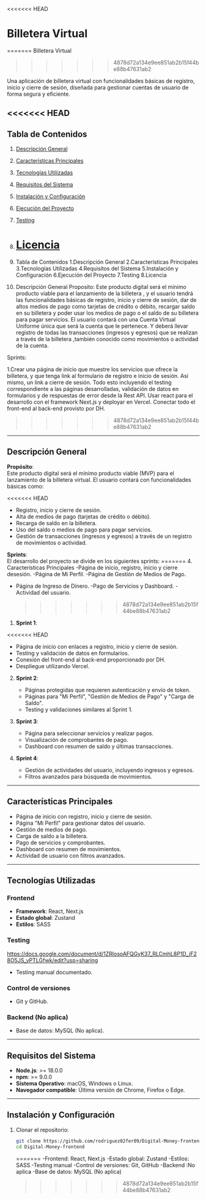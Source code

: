 <<<<<<< HEAD

# Billetera Virtual

======= Billetera Virtual

> > > > > > > 4878d72a134e9ee851ab2b15f44be88b47631ab2

Una aplicación de billetera virtual con funcionalidades básicas de registro,
inicio y cierre de sesión, diseñada para gestionar cuentas de usuario de forma
segura y eficiente.

## <<<<<<< HEAD

## Tabla de Contenidos

1. [Descripción General](#descripción-general)
2. [Características Principales](#características-principales)
3. [Tecnologías Utilizadas](#tecnologías-utilizadas)
4. [Requisitos del Sistema](#requisitos-del-sistema)
5. [Instalación y Configuración](#instalación-y-configuración)
6. [Ejecución del Proyecto](#ejecución-del-proyecto)
7. [Testing](#testing)
8. # [Licencia](#licencia)
9. Tabla de Contenidos 1.Descripción General 2.Características Principales
   3.Tecnologías Utilizadas 4.Requisitos del Sistema 5.Instalación y
   Configuración 6.Ejecución del Proyecto 7.Testing 8.Licencia

10. Descripción General Proposito: Este producto digital será el mínimo producto
    viable para el lanzamiento de la billetera , y el usuario tendrá las
    funcionalidades básicas de registro, inicio y cierre de sesión, dar de altos
    medios de pago como tarjetas de crédito o débito, recargar saldo en su
    billetera y poder usar los medios de pago o el saldo de su billetera para
    pagar servicios. El usuario contará con una Cuenta Virtual Uniforme única
    que será la cuenta que le pertenece. Y deberá llevar registro de todas las
    transacciones (ingresos y egresos) que se realizan a través de la billetera
    ,también conocido como movimientos o actividad de la cuenta.

Sprints:

1.Crear una página de inicio que muestre los servicios que ofrece la billetera,
y que tenga link al formulario de registro e inicio de sesión. Asi mismo, un
link a cierre de sesión. Todo esto incluyendo el testing correspondiente a las
páginas desarrolladas, validación de datos en formularios y de respuestas de
error desde la Rest API. Usar react para el desarrollo con el framework Next.js
y deployar en Vercel. Conectar todo el front-end al back-end provisto por DH.

> > > > > > > 4878d72a134e9ee851ab2b15f44be88b47631ab2

---

## Descripción General

**Propósito**:  
Este producto digital será el mínimo producto viable (MVP) para el lanzamiento
de la billetera virtual. El usuario contará con funcionalidades básicas como:

<<<<<<< HEAD

- Registro, inicio y cierre de sesión.
- Alta de medios de pago (tarjetas de crédito o débito).
- Recarga de saldo en la billetera.
- Uso del saldo o medios de pago para pagar servicios.
- Gestión de transacciones (ingresos y egresos) a través de un registro de
  movimientos o actividad.

**Sprints**:  
El desarrollo del proyecto se divide en los siguientes sprints: ======= 4.
Características Principales -Página de inicio, registro, inicio y cierre
desesión. -Página de Mi Perfil. -Página de Gestión de Medios de Pago.

- Página de Ingreso de Dinero. -Pago de Servicios y Dashboard. -Actividad del
  usuario.
  > > > > > > > 4878d72a134e9ee851ab2b15f44be88b47631ab2

1. **Sprint 1**:

<<<<<<< HEAD

- Página de inicio con enlaces a registro, inicio y cierre de sesión.
- Testing y validación de datos en formularios.
- Conexión del front-end al back-end proporcionado por DH.
- Despliegue utilizando Vercel.

2. **Sprint 2**:

   - Páginas protegidas que requieren autenticación y envío de token.
   - Páginas para "Mi Perfil", "Gestión de Medios de Pago" y "Carga de Saldo".
   - Testing y validaciones similares al Sprint 1.

3. **Sprint 3**:

   - Página para seleccionar servicios y realizar pagos.
   - Visualización de comprobantes de pago.
   - Dashboard con resumen de saldo y últimas transacciones.

4. **Sprint 4**:
   - Gestión de actividades del usuario, incluyendo ingresos y egresos.
   - Filtros avanzados para búsqueda de movimientos.

---

## Características Principales

- Página de inicio con registro, inicio y cierre de sesión.
- Página "Mi Perfil" para gestionar datos del usuario.
- Gestión de medios de pago.
- Carga de saldo a la billetera.
- Pago de servicios y comprobantes.
- Dashboard con resumen de movimientos.
- Actividad de usuario con filtros avanzados.

---

## Tecnologías Utilizadas

### Frontend

- **Framework**: React, Next.js
- **Estado global**: Zustand
- **Estilos**: SASS

### Testing

https://docs.google.com/document/d/1ZRlosoAFQGyK37_RLCmhL8P1D_jF28O5JS_yPTLGfwk/edit?usp=sharing

- Testing manual documentado.

### Control de versiones

- Git y GitHub.

### Backend (No aplica)

- Base de datos: MySQL (No aplica).

---

## Requisitos del Sistema

- **Node.js**: >= 18.0.0
- **npm**: >= 9.0.0
- **Sistema Operativo**: macOS, Windows o Linux.
- **Navegador compatible**: Última versión de Chrome, Firefox o Edge.

---

## Instalación y Configuración

1. Clonar el repositorio:
   ```bash
   git clone https://github.com/rodriguez02fer09/Digital-Money-frontend
   cd Digital-Money-frontend
   ```
   ======= -Frontend: React, Next.js -Estado global: Zustand -Estilos: SASS
   -Testing manual -Control de versiones: Git, GitHub -Backend :No aplica -Base
   de datos: MySQL (No aplica)
   > > > > > > > 4878d72a134e9ee851ab2b15f44be88b47631ab2
